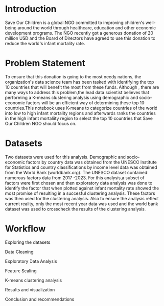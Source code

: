 # Introduction
Save Our Children is a global NGO committed to improving children's well-being around the world through healthcare, education and other economic development programs. The NGO recently got a generous donation of 20 million USD and the Board of Directors have agreed to use this donation to reduce the world's infant mortality rate.

# Problem Statement
To ensure that this donation is going to the most needy nations, the organization's data science team has been tasked with identifying the top 10 countries that will benefit the most from these funds. Although , there are many ways to address this problem,the lead data scientist believes that performing a K-means clustering analysis using demographic and socio-economic factors will be an efficient way of determining these top 10 countries.This notebook uses K-means to categorize countries of the world into low to high infant mortality regions and afterwards ranks the countries in the high infant mortaliity region to select the top 10 countries that Save Our Children NGO should focus on.

# Datasets
Two datasets were used for this analysis. Demographic and socio-economic factors by country data was obtained from the UNESCO Institute for Statistics and country classifications by income level data was obtained from the World Bank (worldbank.org). The UNESCO dataset contained numerous factors data from 2017 -2023. For this analysis,a subset of factors were first chosen and then exploratory data analysis was done to identify the factor that when plotted against infant mortality rate showed the most promise of resulting in a succesful clustering analysis. These factors was then used for the clustering analysis. Also to ensure the analysis reflect current reality, only the most recent year data was used and the world bank dataset was used to crosscheck the results of the clustering analysis.

# Workflow
Exploring the datasets

Data Cleaning

Exploratory Data Analysis

Feature Scaling

K-means clustering analysis

Results and visualization

Conclusion and recommendations
